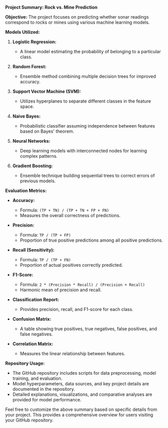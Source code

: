 **Project Summary: Rock vs. Mine Prediction**

**Objective:**
The project focuses on predicting whether sonar readings correspond to rocks or mines using various machine learning models.

**Models Utilized:**
1. **Logistic Regression:**
   - A linear model estimating the probability of belonging to a particular class.

2. **Random Forest:**
   - Ensemble method combining multiple decision trees for improved accuracy.

3. **Support Vector Machine (SVM):**
   - Utilizes hyperplanes to separate different classes in the feature space.

4. **Naive Bayes:**
   - Probabilistic classifier assuming independence between features based on Bayes' theorem.

5. **Neural Networks:**
   - Deep learning models with interconnected nodes for learning complex patterns.

6. **Gradient Boosting:**
   - Ensemble technique building sequential trees to correct errors of previous models.

**Evaluation Metrics:**

- **Accuracy:**
  - Formula: `(TP + TN) / (TP + TN + FP + FN)`
  - Measures the overall correctness of predictions.

- **Precision:**
  - Formula: `TP / (TP + FP)`
  - Proportion of true positive predictions among all positive predictions.

- **Recall (Sensitivity):**
  - Formula: `TP / (TP + FN)`
  - Proportion of actual positives correctly predicted.

- **F1-Score:**
  - Formula: `2 * (Precision * Recall) / (Precision + Recall)`
  - Harmonic mean of precision and recall.

- **Classification Report:**
  - Provides precision, recall, and F1-score for each class.

- **Confusion Matrix:**
  - A table showing true positives, true negatives, false positives, and false negatives.

- **Correlation Matrix:**
  - Measures the linear relationship between features.

**Repository Usage:**
- The GitHub repository includes scripts for data preprocessing, model training, and evaluation.
- Model hyperparameters, data sources, and key project details are documented in the repository.
- Detailed explanations, visualizations, and comparative analyses are provided for model performance.

Feel free to customize the above summary based on specific details from your project. This provides a comprehensive overview for users visiting your GitHub repository.
